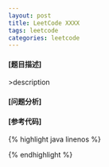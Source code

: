 ```yaml
---
layout: post
title: LeetCode XXXX
tags: leetcode
categories: leetcode
---
```

#### [题目描述]
<url>  
>description

#### [问题分析]

#### [参考代码]
{% highlight java linenos %}

{% endhighlight %}
